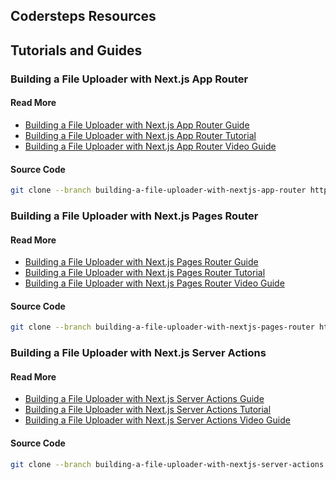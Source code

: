 ## Codersteps Resources

## Tutorials and Guides

### Building a File Uploader with Next.js App Router

#### Read More

- [Building a File Uploader with Next.js App Router Guide](https://codersteps.com/guides/building-a-file-uploader-with-nextjs-app-router)
- [Building a File Uploader with Next.js App Router Tutorial](https://codersteps.com/tutorials/building-a-file-uploader-with-nextjs-app-router)
- [Building a File Uploader with Next.js App Router Video Guide]()

#### Source Code

```zsh
git clone --branch building-a-file-uploader-with-nextjs-app-router https://github.com/abdessamadely/codersteps.git
```

### Building a File Uploader with Next.js Pages Router

#### Read More

- [Building a File Uploader with Next.js Pages Router Guide](https://codersteps.com/guides/building-a-file-uploader-with-nextjs-pages-router)
- [Building a File Uploader with Next.js Pages Router Tutorial](https://codersteps.com/tutorials/building-a-file-uploader-with-nextjs-pages-router)
- [Building a File Uploader with Next.js Pages Router Video Guide](#)

#### Source Code

```zsh
git clone --branch building-a-file-uploader-with-nextjs-pages-router https://github.com/abdessamadely/codersteps.git
```

### Building a File Uploader with Next.js Server Actions

#### Read More

- [Building a File Uploader with Next.js Server Actions Guide](https://codersteps.com/guides/building-a-file-uploader-with-nextjs-server-actions)
- [Building a File Uploader with Next.js Server Actions Tutorial](https://codersteps.com/tutorials/building-a-file-uploader-with-nextjs-server-actions)
- [Building a File Uploader with Next.js Server Actions Video Guide](#)

#### Source Code

```zsh
git clone --branch building-a-file-uploader-with-nextjs-server-actions https://github.com/abdessamadely/codersteps.git
```
